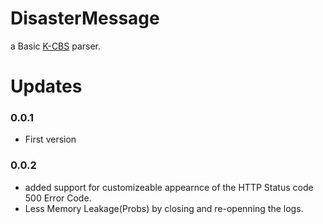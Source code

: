 # DisasterMessage

a Basic [K-CBS](https://www.dgovkorea.go.kr/service1/g2c_03/cbs) parser. 

# Updates

### 0.0.1
* First version

### 0.0.2
* added support for customizeable appearnce of the HTTP Status code 500 Error Code.
* Less Memory Leakage(Probs) by closing and re-openning the logs.